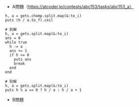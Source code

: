 - A問題（https://atcoder.jp/contests/abc153/tasks/abc153_a）

```
h, a = gets.chomp.split.map(&:to_i)
puts (h / a.to_f).ceil

# 別解
h, a = gets.split.map(&:to_i)
ans = 0
while true
  h -= a
  ans += 1
  if h <= 0
    puts ans
    break
  end
end

# 別解
h, a = gets.split.map(&:to_i)
puts h % a == 0 ? h / a : h / a + 1
```

- B問題
```

```
